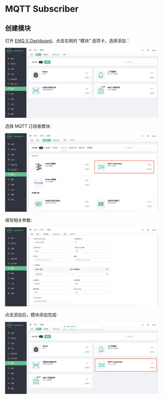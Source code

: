 # MQTT Subscriber

## 创建模块

打开 [EMQ X Dashboard](http://127.0.0.1:18083/#/modules)，点击左侧的 “模块” 选项卡，选择添加：

![image-20200927213049265](../.gitbook/assets/modules.png)

选择 MQTT 订阅者模块:

![](../.gitbook/assets/mqtt_subscriber1.png)

填写相关参数:

![](../.gitbook/assets/mqtt_subscriber2.png)

点击添加后，模块添加完成:

![](../.gitbook/assets/mqtt_subscriber3.png)

